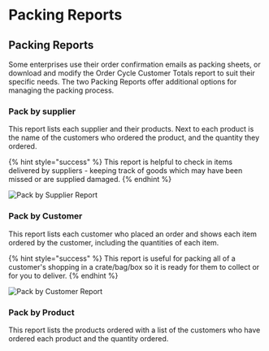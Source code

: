 # Packing Reports

## Packing Reports

Some enterprises use their order confirmation emails as packing sheets, or download and modify the Order Cycle Customer Totals report to suit their specific needs. The two Packing Reports offer additional options for managing the packing process.

### **Pack by supplier**

This report lists each supplier and their products. Next to each product is the name of the customers who ordered the product, and the quantity they ordered.&#x20;

{% hint style="success" %}
This report is helpful to check in items delivered by suppliers - keeping track of goods which may have been missed or are supplied damaged.
{% endhint %}

![Pack by Supplier Report](../../.gitbook/assets/pack-by-supplier.jpg)

### **Pack by Customer**&#x20;

This report lists each customer who placed an order and shows each item ordered by the customer, including the quantities of each item.&#x20;

{% hint style="success" %}
This report is useful for packing all of a customer's shopping in a crate/bag/box so it is ready for them to collect or for you to deliver.
{% endhint %}

![Pack by Customer Report](../../.gitbook/assets/pack-by-customer.jpg)

### Pack by Product

This report lists the products ordered with a list of the customers who have ordered each product and the quantity ordered.

###

###

